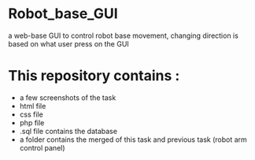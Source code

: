 # Robot_base_GUI
a web-base GUI to control robot base movement, changing direction is based on what user press on the GUI

# This repository contains : 
* a few screenshots of the task
* html file
* css file
* php file
* .sql file contains the database
* a folder contains the merged of this task and previous task (robot arm control panel)
